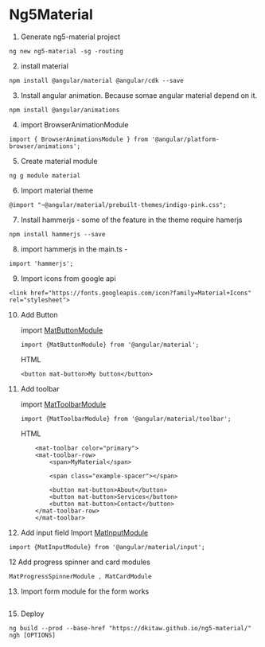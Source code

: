 # Ng5Material

1. Generate ng5-material project
```
ng new ng5-material -sg -routing
```

2. install material
```
npm install @angular/material @angular/cdk --save
```

3. Install angular animation. Because somae angular material depend on it.
```
npm install @angular/animations
```
4. import BrowserAnimationModule
```
import { BrowserAnimationsModule } from '@angular/platform-browser/animations';
```

5. Create material module
```
ng g module material
```

6. Import material theme 
```
@import "~@angular/material/prebuilt-themes/indigo-pink.css";
```

7. Install hammerjs - some of the feature in the theme require hamerjs
```
npm install hammerjs --save
```

8. import hammerjs in the main.ts - 
```
import 'hammerjs';
```

9. Import icons from google api
```
<link href="https://fonts.googleapis.com/icon?family=Material+Icons" rel="stylesheet">
```

10. Add Button

    import [MatButtonModule](https://material.angular.io/components/button/api)
    ```
    import {MatButtonModule} from '@angular/material';
    ```
    HTML
    ```
    <button mat-button>My button</button>
    ```

11. Add toolbar

    import [MatToolbarModule](https://material.angular.io/components/toolbar/api)
    ```
    import {MatToolbarModule} from '@angular/material/toolbar';
    ```
    HTML
    ```
        <mat-toolbar color="primary">
        <mat-toolbar-row>
            <span>MyMaterial</span>

            <span class="example-spacer"></span>
            
            <button mat-button>About</button>
            <button mat-button>Services</button>
            <button mat-button>Contact</button>
        </mat-toolbar-row>
        </mat-toolbar>
    ```

12. Add input field
Import [MatInputModule](https://material.angular.io/components/input/api)
```
import {MatInputModule} from '@angular/material/input';
```

12 Add progress spinner and card modules

```
MatProgressSpinnerModule , MatCardModule
```

13. Import form module for the form works
```

```

15. Deploy
```
ng build --prod --base-href "https://dkitaw.github.io/ng5-material/"
ngh [OPTIONS]
```